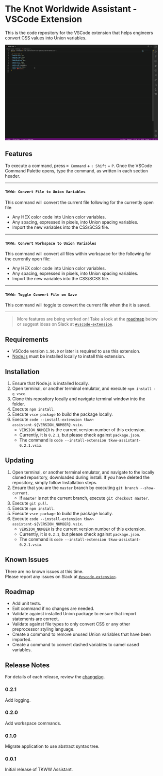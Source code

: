 # The Knot Worldwide Assistant - VSCode Extension

This is the code repository for the VSCode extension that helps engineers convert CSS values into Union variables.

![TKWW Assistant Convert](docs/TKWW%20Assistant%20-%20Convert.gif)

## Features
To execute a command, press `⌘ Command` + `⇧ Shift` + `P`. Once the VSCode Command Palette opens, type the command, as written in each section header.

---
#### `TKWW: Convert File to Union Variables`
This command will convert the current file following for the currently open file:
* Any HEX color code into Union color variables.
* Any spacing, expressed in pixels, into Union spacing variables.
* Import the new variables into the CSS/SCSS file.
---
#### `TKWW: Convert Workspace to Union Variables`
This command will convert all files within workspace for the following for the currently open file:
* Any HEX color code into Union color variables.
* Any spacing, expressed in pixels, into Union spacing variables.
* Import the new variables into the CSS/SCSS file.
---
#### `TKWW: Toggle Convert File on Save`
This command will toggle to convert the current file when the it is saved.

---

> More features are being worked on! Take a look at the [roadmap](#Roadmap) below or suggest ideas on Slack at [`#vscode-extension`](https://theknotww.slack.com/archives/C01E4Q8T10R).

## Requirements
* VSCode version `1.50.0` or later is required to use this extension.
* [Node.js](https://nodejs.org/en/) must be installed locally to install this extension.

## Installation
1. Ensure that Node.js is installed locally.
2. Open terminal, or another terminal emulator, and execute `npm install -g vsce`.
3. Clone this repository locally and navigate terminal window into the folder.
4. Execute `npm install`.
5. Execute `vsce package` to build the package locally.
6. Execute `code --install-extension tkww-assistant-${VERSION_NUMBER}.vsix`.
   * `VERSION_NUMBER` is the current version number of this extension.
   * Currently, it is `0.2.1`, but please check against `package.json`.
   * The command is `code --install-extension tkww-assistant-0.2.1.vsix`.

## Updating
1. Open terminal, or another terminal emulator, and navigate to the locally cloned repository, downloaded during install. If you have deleted the repository, simply follow Installation steps.
2. Ensure that you are the `master` branch by executing `git branch --show-current`.
   * If `master` is not the current branch, execute `git checkout master`.
3. Execute `git pull`.
4. Execute `npm install`.
5. Execute `vsce package` to build the package locally.
6. Execute `code --install-extension tkww-assistant-${VERSION_NUMBER}.vsix`.
   * `VERSION_NUMBER` is the current version number of this extension.
   * Currently, it is `0.2.1`, but please check against `package.json`.
   * The command is `code --install-extension tkww-assistant-0.2.1.vsix`.

## Known Issues
There are no known issues at this time. \
Please report any issues on Slack at [`#vscode-extension`](https://theknotww.slack.com/archives/C01E4Q8T10R).

## Roadmap
* Add unit tests.
* Exit command if no changes are needed.
* Validate against installed Union package to ensure that import statements are correct.
* Validate against file types to only convert CSS or any other preprocessor styling language.
* Create a command to remove unused Union variables that have been imported.
* Create a command to convert dashed variables to camel cased variables.

## Release Notes
For details of each release, review the [changelog](docs/CHANGELOG.md).

### 0.2.1
Add logging.

### 0.2.0
Add workspace commands.

### 0.1.0
Migrate application to use abstract syntax tree.

### 0.0.1
Initial release of TKWW Assistant.
